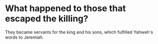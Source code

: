 # What happened to those that escaped the killing?

They became servants for the king and his sons, which fulfilled Yahweh's words to Jeremiah. 